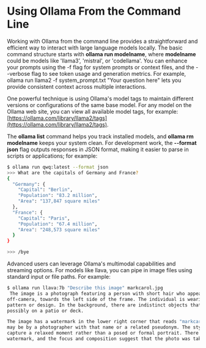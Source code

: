 # Using Ollama From the Command Line

Working with Ollama from the command line provides a straightforward and efficient way to interact with large language models locally. The basic command structure starts with **ollama run modelname**, where **modelname** could be models like 'llama3’, 'mistral', or 'codellama'. You can enhance your prompts using the -f flag for system prompts or context files, and the --verbose flag to see token usage and generation metrics. For example, ollama run llama2 -f system_prompt.txt "Your question here" lets you provide consistent context across multiple interactions.

One powerful technique is using Ollama's model tags to maintain different versions or configurations of the same base model. For any model on the Ollama web site, you can view all available model tags, for example: [https://ollama.com/library/llama2/tags](https://ollama.com/library/llama2/tags).

The **ollama list** command helps you track installed models, and **ollama rm modelname** keeps your system clean. For development work, the **--format json** flag outputs responses in JSON format, making it easier to parse in scripts or applications; for example:

```bash
$ ollama run qwq:latest --format json
>>> What are the capitals of Germany and France?
{ 
  "Germany": {
    "Capital": "Berlin",
    "Population": "83.2 million",
    "Area": "137,847 square miles"
  },
  "France": {
    "Capital": "Paris",
    "Population": "67.4 million",
    "Area": "248,573 square miles"
  }
}

>>> /bye
```



Advanced users can leverage Ollama's multimodal capabilities and streaming options. For models like llava, you can pipe in image files using standard input or file paths. For example:

```bash
$ ollama run llava:7b "Describe this image" markcarol.jpg
 The image is a photograph featuring a person with short hair who appears to be smiling slightly and looking 
off-camera, towards the left side of the frame. The individual is wearing a light-colored top with some darker 
pattern or design. In the background, there are indistinct objects that give the impression of an outdoor setting, 
possibly on a patio or deck.

The image has a watermark in the lower right corner that reads "markcarol," which suggests that this photograph 
may be by a photographer with that name or a related pseudonym. The style of the image is candid and seems to 
capture a relaxed moment rather than a posed or formal portrait. There are no visible texts other than the 
watermark, and the focus and composition suggest that the photo was taken during the day in natural light. 
```